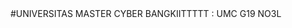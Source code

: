 <!DOCTYPE html>
 <html>
 <head>
	 <title>UMC BACK</title>
	 <meta charset="UTF-8"/>
	 <link rel="stylesheet" href="" type="text/css"/>
 </head>
	 <body>
	#UNIVERSITAS MASTER CYBER BANGKIITTTTT : UMC G19 NO3L
	 </body>
 </html>
